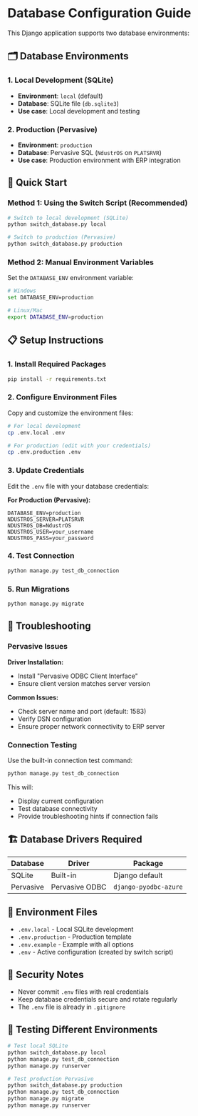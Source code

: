 # Database Configuration Guide

This Django application supports two database environments:

## 🗂️ Database Environments

### 1. **Local Development** (SQLite)
- **Environment**: `local` (default)
- **Database**: SQLite file (`db.sqlite3`)
- **Use case**: Local development and testing

### 2. **Production** (Pervasive)
- **Environment**: `production`  
- **Database**: Pervasive SQL (`NdustrOS` on `PLATSRVR`)
- **Use case**: Production environment with ERP integration

## 🚀 Quick Start

### Method 1: Using the Switch Script (Recommended)

```bash
# Switch to local development (SQLite)
python switch_database.py local

# Switch to production (Pervasive)
python switch_database.py production
```

### Method 2: Manual Environment Variables

Set the `DATABASE_ENV` environment variable:

```bash
# Windows
set DATABASE_ENV=production

# Linux/Mac
export DATABASE_ENV=production
```

## 📋 Setup Instructions

### 1. Install Required Packages

```bash
pip install -r requirements.txt
```

### 2. Configure Environment Files

Copy and customize the environment files:

```bash
# For local development
cp .env.local .env

# For production (edit with your credentials)
cp .env.production .env
```

### 3. Update Credentials

Edit the `.env` file with your database credentials:

**For Production (Pervasive):**
```env
DATABASE_ENV=production
NDUSTROS_SERVER=PLATSRVR
NDUSTROS_DB=NdustrOS
NDUSTROS_USER=your_username
NDUSTROS_PASS=your_password
```

### 4. Test Connection

```bash
python manage.py test_db_connection
```

### 5. Run Migrations

```bash
python manage.py migrate
```

## 🔧 Troubleshooting

### Pervasive Issues

**Driver Installation:**
- Install "Pervasive ODBC Client Interface"
- Ensure client version matches server version

**Common Issues:**
- Check server name and port (default: 1583)
- Verify DSN configuration
- Ensure proper network connectivity to ERP server

### Connection Testing

Use the built-in connection test command:

```bash
python manage.py test_db_connection
```

This will:
- Display current configuration
- Test database connectivity
- Provide troubleshooting hints if connection fails

## 🏗️ Database Drivers Required

| Database | Driver | Package |
|----------|--------|---------|
| SQLite | Built-in | Django default |
| Pervasive | Pervasive ODBC | `django-pyodbc-azure` |

## 📁 Environment Files

- `.env.local` - Local SQLite development
- `.env.production` - Production template
- `.env.example` - Example with all options
- `.env` - Active configuration (created by switch script)

## 🔐 Security Notes

- Never commit `.env` files with real credentials
- Keep database credentials secure and rotate regularly
- The `.env` file is already in `.gitignore`

## 🧪 Testing Different Environments

```bash
# Test local SQLite
python switch_database.py local
python manage.py test_db_connection
python manage.py runserver

# Test production Pervasive
python switch_database.py production
python manage.py test_db_connection
python manage.py migrate  
python manage.py runserver
```